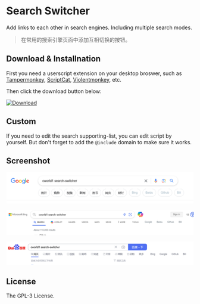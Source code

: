 # Search Switcher

Add links to each other in search engines. Including multiple search modes.

> 在常用的搜索引擎页面中添加互相切换的按钮。

## Download & Installnation

First you need a userscript extension on your desktop broswer, such as [Tampermonkey](https://www.tampermonkey.net/), [ScriptCat](https://github.com/scriptscat/scriptcat), [Violentmonkey](https://violentmonkey.github.io/), etc.

Then click the download button below:

[![Download](https://user-images.githubusercontent.com/74561130/137598555-649c77c7-1719-4aa3-8017-8b41283de730.png)](https://raw.githubusercontent.com/cworld1/search-switcher/main/search-switcher.user.js)

## Custom

If you need to edit the search supporting-list, you can edit script by yourself. But don't forget to add the `@include` domain to make sure it works.

## Screenshot

![image](<src/Screenshot 2024-05-29 at 17-01-05 cworld1 search-switcher - Google Search.png>)

![image](<src/Screenshot 2024-05-29 at 17-04-37 cworld1 search-switcher - Bing.png>)

![image](<src/Screenshot 2024-05-29 at 17-05-18 cworld1 search-switcher_百度搜索.png>)

## License

The GPL-3 License.
